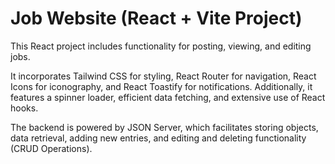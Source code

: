 # Job Website  (React + Vite Project)

This React project includes functionality for posting, viewing, and editing jobs. 

It incorporates Tailwind CSS for styling, React Router for navigation, React Icons for iconography, and React Toastify for notifications. Additionally, it features a spinner loader, efficient data fetching, and extensive use of React hooks.

The backend is powered by JSON Server, which facilitates storing objects, data retrieval, adding new entries, and editing and deleting functionality (CRUD Operations).
